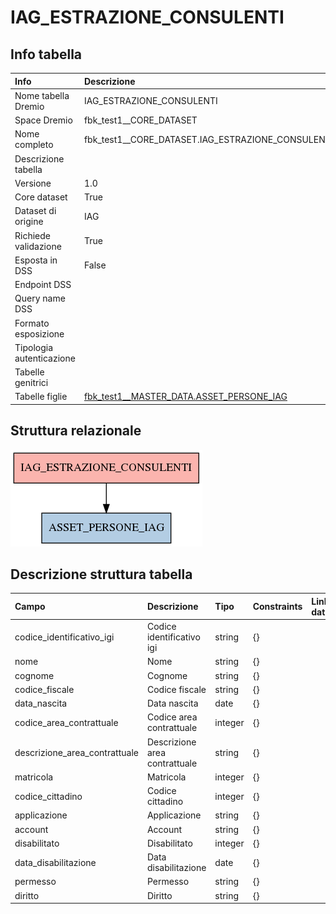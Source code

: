 # IAG_ESTRAZIONE_CONSULENTI

## Info tabella

| Info                     | Descrizione                                                                                       |
|:-------------------------|:--------------------------------------------------------------------------------------------------|
| Nome tabella Dremio      | IAG_ESTRAZIONE_CONSULENTI                                                                         |
| Space Dremio             | fbk_test1__CORE_DATASET                                                                           |
| Nome completo            | fbk_test1__CORE_DATASET.IAG_ESTRAZIONE_CONSULENTI                                                 |
| Descrizione tabella      |                                                                                                   |
| Versione                 | 1.0                                                                                               |
| Core dataset             | True                                                                                              |
| Dataset di origine       | IAG                                                                                               |
| Richiede validazione     | True                                                                                              |
| Esposta in DSS           | False                                                                                             |
| Endpoint DSS             |                                                                                                   |
| Query name DSS           |                                                                                                   |
| Formato esposizione      |                                                                                                   |
| Tipologia autenticazione |                                                                                                   |
| Tabelle genitrici        |                                                                                                   |
| Tabelle figlie           | [fbk_test1__MASTER_DATA.ASSET_PERSONE_IAG](/fbk_test1__MASTER_DATA/ASSET_PERSONE_IAG/markdown.md) |

## Struttura relazionale

![IAG_ESTRAZIONE_CONSULENTI](./graph_png.png)

## Descrizione struttura tabella

| Campo                         | Descrizione                   | Tipo    | Constraints   | Linked data   | errors   |
|:------------------------------|:------------------------------|:--------|:--------------|:--------------|:---------|
| codice_identificativo_igi     | Codice identificativo igi     | string  | {}            |               | {}       |
| nome                          | Nome                          | string  | {}            |               | {}       |
| cognome                       | Cognome                       | string  | {}            |               | {}       |
| codice_fiscale                | Codice fiscale                | string  | {}            |               | {}       |
| data_nascita                  | Data nascita                  | date    | {}            |               | {}       |
| codice_area_contrattuale      | Codice area contrattuale      | integer | {}            |               | {}       |
| descrizione_area_contrattuale | Descrizione area contrattuale | string  | {}            |               | {}       |
| matricola                     | Matricola                     | integer | {}            |               | {}       |
| codice_cittadino              | Codice cittadino              | integer | {}            |               | {}       |
| applicazione                  | Applicazione                  | string  | {}            |               | {}       |
| account                       | Account                       | string  | {}            |               | {}       |
| disabilitato                  | Disabilitato                  | integer | {}            |               | {}       |
| data_disabilitazione          | Data disabilitazione          | date    | {}            |               | {}       |
| permesso                      | Permesso                      | string  | {}            |               | {}       |
| diritto                       | Diritto                       | string  | {}            |               | {}       |
